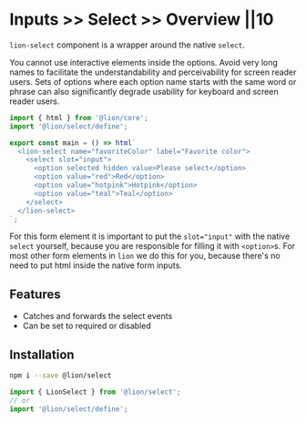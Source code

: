 # Inputs >> Select >> Overview ||10

`lion-select` component is a wrapper around the native `select`.

You cannot use interactive elements inside the options. Avoid very long names to
facilitate the understandability and perceivability for screen reader users. Sets of options
where each option name starts with the same word or phrase can also significantly degrade
usability for keyboard and screen reader users.

```js script
import { html } from '@lion/core';
import '@lion/select/define';
```

```js preview-story
export const main = () => html`
  <lion-select name="favoriteColor" label="Favorite color">
    <select slot="input">
      <option selected hidden value>Please select</option>
      <option value="red">Red</option>
      <option value="hotpink">Hotpink</option>
      <option value="teal">Teal</option>
    </select>
  </lion-select>
`;
```

For this form element it is important to put the `slot="input"` with the native `select` yourself, because you are responsible for filling it with `<option>`s.
For most other form elements in `lion` we do this for you, because there's no need to put html inside the native form inputs.

## Features

- Catches and forwards the select events
- Can be set to required or disabled

## Installation

```bash
npm i --save @lion/select
```

```js
import { LionSelect } from '@lion/select';
// or
import '@lion/select/define';
```
